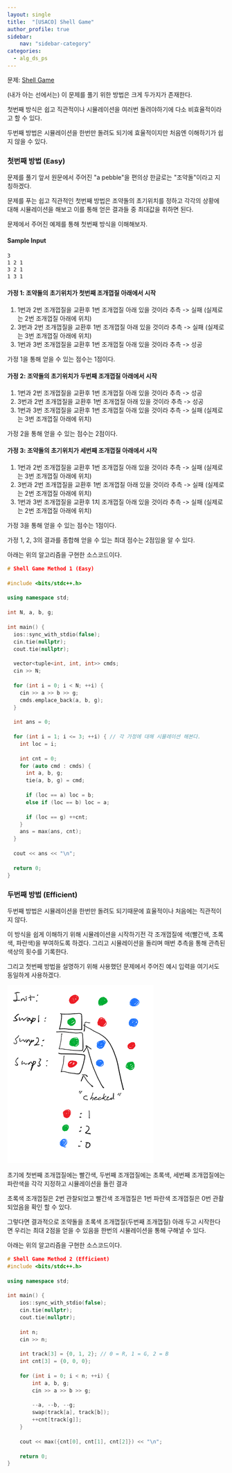 ```yaml
---
layout: single
title:  "[USACO] Shell Game"
author_profile: true
sidebar:
    nav: "sidebar-category"
categories:
  - alg_ds_ps
---
```


문제: [Shell Game](http://www.usaco.org/index.php?page=viewproblem2&cpid=891)

(내가 아는 선에서는) 이 문제를 풀기 위한 방법은 크게 두가지가 존재한다.

첫번째 방식은 쉽고 직관적이나 시뮬레이션을 여러번 돌려야하기에 다소 
비효율적이라고 할 수 있다. 

두번째 방법은 시뮬레이션을 한번만 돌려도 되기에 효율적이지만 처음엔 이해하기가 쉽지 않을 수 있다.

### 첫번째 방법 (Easy)

문제를 풀기 앞서 원문에서 주어진 "a pebble"을 편의상 한글로는 "조약돌"이라고 지칭하겠다. 

문제를 푸는 쉽고 직관적인 첫번째 방법은 조약돌의 초기위치를 정하고 각각의 상황에 대해 시뮬레이션을 해보고 이를 통해 얻은 결과들 중 최대값을 취하면 된다. 

문제에서 주어진 예제를 통해 첫번째 방식을 이해해보자.

#### Sample Input
```
3
1 2 1
3 2 1
1 3 1
```

#### 가정 1: 조약돌의 초기위치가 첫번째 조개껍질 아래에서 시작

1. 1번과 2번 조개껍질을 교환후 1번 조개껍질 아래 있을 것이라 추측 -> 실패 (실제로는 2번 조개껍질 아래에 위치)
2. 3번과 2번 조개껍질을 교환후 1번 조개껍질 아래 있을 것이라 추측 -> 실패 (실제로는 3번 조개껍질 아래에 위치)
3. 1번과 3번 조개껍질을 교환후 1번 조개껍질 아래 있을 것이라 추측 -> 성공 

가정 1을 통해 얻을 수 있는 점수는 1점이다.

#### 가정 2: 조약돌의 초기위치가 두번째 조개껍질 아래에서 시작

1. 1번과 2번 조개껍질을 교환후 1번 조개껍질 아래 있을 것이라 추측 -> 성공
2. 3번과 2번 조개껍질을 교환후 1번 조개껍질 아래 있을 것이라 추측 -> 성공
3. 1번과 3번 조개껍질을 교환후 1번 조개껍질 아래 있을 것이라 추측 -> 실패 (실제로는 3번 조개껍질 아래에 위치)

가정 2을 통해 얻을 수 있는 점수는 2점이다.

#### 가정 3: 조약돌의 초기위치가 세번째 조개껍질 아래에서 시작

1. 1번과 2번 조개껍질을 교환후 1번 조개껍질 아래 있을 것이라 추측 -> 실패 (실제로는 3번 조개껍질 아래에 위치)
2. 3번과 2번 조개껍질을 교환후 1번 조개껍질 아래 있을 것이라 추측 -> 실패 (실제로는 2번 조개껍질 아래에 위치)
3. 1번과 3번 조개껍질을 교환후 1치 조개껍질 아래 있을 것이라 추측 -> 실패 (실제로는 2번 조개껍질 아래에 위치)

가정 3을 통해 얻을 수 있는 점수는 1점이다.

가정 1, 2, 3의 결과를 종합해 얻을 수 있는 최대 점수는 2점임을 알 수 있다.

아래는 위의 알고리즘을 구현한 소스코드이다.
```cpp
# Shell Game Method 1 (Easy)

#include <bits/stdc++.h>

using namespace std;

int N, a, b, g;

int main() {
  ios::sync_with_stdio(false);
  cin.tie(nullptr);
  cout.tie(nullptr);

  vector<tuple<int, int, int>> cmds;
  cin >> N;

  for (int i = 0; i < N; ++i) {
    cin >> a >> b >> g;
    cmds.emplace_back(a, b, g);
  }

  int ans = 0;

  for (int i = 1; i <= 3; ++i) { // 각 가정에 대해 시뮬레이션 해본다.
    int loc = i;

    int cnt = 0;
    for (auto cmd : cmds) {
      int a, b, g;
      tie(a, b, g) = cmd;

      if (loc == a) loc = b;
      else if (loc == b) loc = a;

      if (loc == g) ++cnt;  
    }
    ans = max(ans, cnt);
  }

  cout << ans << "\n";

  return 0;
}

```

### 두번째 방법 (Efficient)

두번째 방법은 시뮬레이션을 한번만 돌려도 되기때문에 효율적이나 처음에는 직관적이지 않다. 

이 방식을 쉽게 이해하기 위해 시뮬레이션을 시작하기전 각 조개껍질에 색(빨간색, 초록색, 파란색)을 부여하도록 하겠다. 그리고 시뮬레이션을 돌리며 매번 추측을 통해 관측된 색상의 횟수를 기록한다. 

그리고 첫번째 방법을 설명하기 위해 사용했던 문제에서 주어진 예시 입력을 여기서도 동일하게 사용하겠다.

![shell_game_img_1](/assets/image/alg_ds_ps/shell_game_img_1.png)

초기에 첫번째 조개껍질에는 빨간색, 두번째 조개껍질에는 초록색, 세번째 조개껍질에는 파란색을 각각 지정하고 시뮬레이션을 돌린 결과 

초록색 조개껍질은 2번 관찰되었고 
빨간색 조개껍질은 1번 
파란색 조개껍질은 0번 관촬되었음을 확인 할 수 있다.

그렇다면 결과적으로 조약돌을 초록색 조개껍질(두번째 조개껍질) 아래 두고 시작한다면 우리는 최대 2점을 얻을 수 있음을 한번의 시뮬레이션을 통해 구해낼 수 있다. 

아래는 위의 알고리즘을 구현한 소스코드이다.

```cpp
# Shell Game Method 2 (Efficient)
#include <bits/stdc++.h>

using namespace std;

int main() {
    ios::sync_with_stdio(false);
    cin.tie(nullptr);
    cout.tie(nullptr);

    int n;
    cin >> n;
    
    int track[3] = {0, 1, 2}; // 0 = R, 1 = G, 2 = B
    int cnt[3] = {0, 0, 0};

    for (int i = 0; i < n; ++i) {
        int a, b, g;
        cin >> a >> b >> g;

        --a, --b, --g;
        swap(track[a], track[b]);
        ++cnt[track[g]];
    }

    cout << max({cnt[0], cnt[1], cnt[2]}) << "\n";

    return 0;
}
```